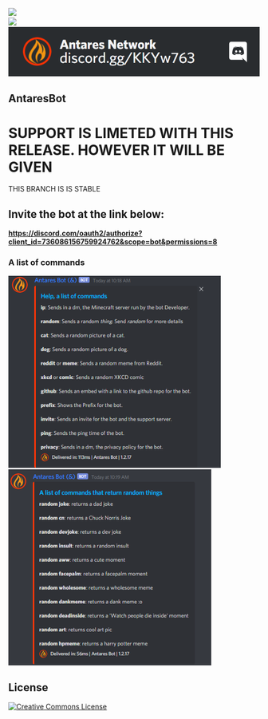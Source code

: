 ![](https://img.shields.io/github/repo-size/Antares-Network/AntaresBot?style=flat-square)  
![](https://img.shields.io/tokei/lines/github/Antares-Network/AntaresBot?style=flat-square)  
![](./antaresBanner.png)
## AntaresBot
# SUPPORT IS LIMETED WITH THIS RELEASE. HOWEVER IT WILL BE GIVEN
THIS BRANCH IS IS STABLE


## Invite the bot at the link below:
**https://discord.com/oauth2/authorize?client_id=736086156759924762&scope=bot&permissions=8**

### A list of commands
![](./resources/helpOutput.png)
![](./resources/randomOutput.png)
## License

<a rel="license" href="http://creativecommons.org/licenses/by-nc-nd/3.0/"><img alt="Creative Commons License" style="border-width:0" src="https://i.creativecommons.org/l/by-nc-nd/3.0/88x31.png" /></a>
